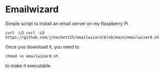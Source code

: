 # Emailwizard
Simple script to install an email server on my Raspberry Pi

```
curl -LO curl -LO https://github.com/jcheckett25/emailwizard/blob/main/emailwizard.sh
```
Once you download it, you need to 
```
chmod +x emailwizard.sh
```
 to make it executable
